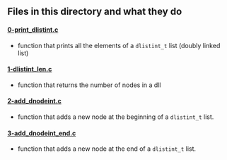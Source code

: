 ## Files in this directory and what they do
#### [0-print_dlistint.c](./0-print_dlistint.c)
- function that prints all the elements of a `dlistint_t` list (doubly linked list)

#### [1-dlistint_len.c](./1-dlistint_len.c)
- function that returns the number of nodes in a dll

#### [2-add_dnodeint.c](./2-add_dnodeint.c)
- function that adds a new node at the beginning of a `dlistint_t` list.

#### [3-add_dnodeint_end.c](./3-add_dnodeint_end.c)
- function that adds a new node at the end of a `dlistint_t` list.
